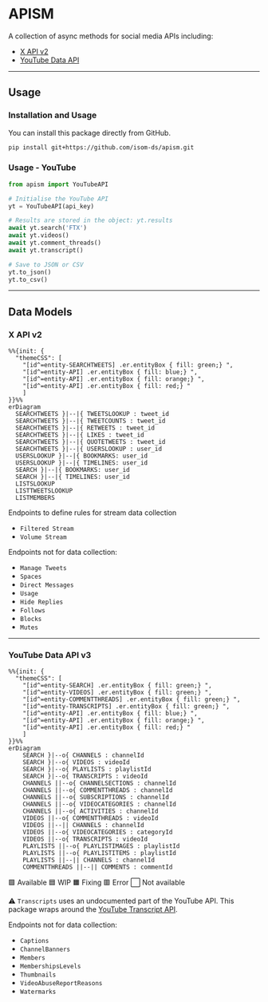 # APISM

A collection of async methods for social media APIs including:

- [X API v2](<https://developer.x.com/en/docs/x-api>)
- [YouTube Data API](<https://developers.google.com/youtube/v3>)

---

## Usage

### Installation and Usage

You can install this package directly from GitHub.

```bash
pip install git+https://github.com/isom-ds/apism.git
```

### Usage - YouTube

```python
from apism import YouTubeAPI

# Initialise the YouTube API
yt = YouTubeAPI(api_key)

# Results are stored in the object: yt.results
await yt.search('FTX')
await yt.videos()
await yt.comment_threads()
await yt.transcript()

# Save to JSON or CSV
yt.to_json()
yt.to_csv()
```


---

## Data Models

### X API v2

```mermaid
%%{init: {
  "themeCSS": [
    "[id^=entity-SEARCHTWEETS] .er.entityBox { fill: green;} ",
    "[id^=entity-API] .er.entityBox { fill: blue;} ",
    "[id^=entity-API] .er.entityBox { fill: orange;} ",
    "[id^=entity-API] .er.entityBox { fill: red;} "
    ]
}}%%
erDiagram
  SEARCHTWEETS }|--|{ TWEETSLOOKUP : tweet_id
  SEARCHTWEETS }|--|{ TWEETCOUNTS : tweet_id
  SEARCHTWEETS }|--|{ RETWEETS : tweet_id
  SEARCHTWEETS }|--|{ LIKES : tweet_id
  SEARCHTWEETS }|--|{ QUOTETWEETS : tweet_id
  SEARCHTWEETS }|--|{ USERSLOOKUP : user_id
  USERSLOOKUP }|--|{ BOOKMARKS: user_id
  USERSLOOKUP }|--|{ TIMELINES: user_id
  SEARCH }|--|{ BOOKMARKS: user_id
  SEARCH }|--|{ TIMELINES: user_id
  LISTSLOOKUP
  LISTTWEETSLOOKUP
  LISTMEMBERS
```

Endpoints to define rules for stream data collection
- `Filtered Stream`
- `Volume Stream`

Endpoints not for data collection:

- `Manage Tweets`
- `Spaces`
- `Direct Messages`
- `Usage`
- `Hide Replies`
- `Follows`
- `Blocks`
- `Mutes`

---

### YouTube Data API v3

```mermaid
%%{init: {
  "themeCSS": [
    "[id^=entity-SEARCH] .er.entityBox { fill: green;} ",
    "[id^=entity-VIDEOS] .er.entityBox { fill: green;} ",
    "[id^=entity-COMMENTTHREADS] .er.entityBox { fill: green;} ",
    "[id^=entity-TRANSCRIPTS] .er.entityBox { fill: green;} ",
    "[id^=entity-API] .er.entityBox { fill: blue;} ",
    "[id^=entity-API] .er.entityBox { fill: orange;} ",
    "[id^=entity-API] .er.entityBox { fill: red;} "
    ]
}}%%
erDiagram
    SEARCH }|--o{ CHANNELS : channelId
    SEARCH }|--o{ VIDEOS : videoId
    SEARCH }|--o{ PLAYLISTS : playlistId
    SEARCH }|--o{ TRANSCRIPTS : videoId
    CHANNELS ||--o{ CHANNELSECTIONS : channelId
    CHANNELS ||--o{ COMMENTTHREADS : channelId
    CHANNELS ||--o{ SUBSCRIPTIONS : channelId
    CHANNELS ||--o{ VIDEOCATEGORIES : channelId
    CHANNELS ||--o{ ACTIVITIES : channelId
    VIDEOS ||--o{ COMMENTTHREADS : videoId
    VIDEOS ||--|| CHANNELS : channelId
    VIDEOS ||--o{ VIDEOCATEGORIES : categoryId
    VIDEOS ||--o{ TRANSCRIPTS : videoId
    PLAYLISTS ||--o{ PLAYLISTIMAGES : playlistId
    PLAYLISTS ||--o{ PLAYLISTITEMS : playlistId
    PLAYLISTS ||--|| CHANNELS : channelId
    COMMENTTHREADS ||--|| COMMENTS : commentId
```

🟩 Available
🟦 WIP
🟧 Fixing
🟥 Error
⬜ Not available

⚠️ `Transcripts` uses an undocumented part of the YouTube API.
This package wraps around the [YouTube Transcript API](<https://github.com/jdepoix/youtube-transcript-api/>).

Endpoints not for data collection:

- `Captions`
- `ChannelBanners`
- `Members`
- `MembershipsLevels`
- `Thumbnails`
- `VideoAbuseReportReasons`
- `Watermarks`
